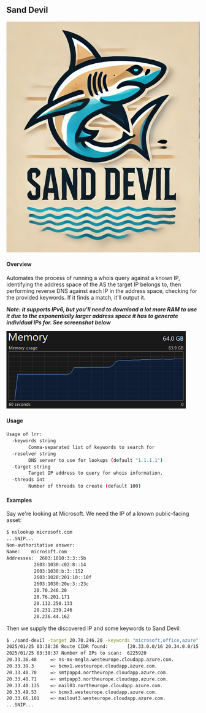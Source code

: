 ## Sand Devil

![Logo containing a sea demon](assets/logo.png)

#### Overview

Automates the process of running a whois query against a known IP, identifying the address space of the AS the target IP belongs to, then performing reverse DNS against each IP in the address space, checking for the provided keywords. If it finds a match, it'll output it.

***Note: it supports IPv6, but you'll need to download a lot more RAM to use it due to the exponentially larger address space it has to generate individual IPs for. See screenshot below***

![More RAM, vicar?](assets/more-ram-needed-for-ipv6.png)

#### Usage

```bash
Usage of lrr:
  -keywords string
        Comma-separated list of keywords to search for
  -resolver string
        DNS server to use for lookups (default "1.1.1.1")
  -target string
        Target IP address to query for whois information.
  -threads int
        Number of threads to create (default 100)
```

#### Examples

Say we're looking at Microsoft. We need the IP of a known public-facing asset:

```bash
$ nslookup microsoft.com
...SNIP...
Non-authoritative answer:
Name:    microsoft.com
Addresses:  2603:1010:3:3::5b
          2603:1030:c02:8::14
          2603:1030:b:3::152
          2603:1020:201:10::10f
          2603:1030:20e:3::23c
          20.70.246.20
          20.76.201.171
          20.112.250.133
          20.231.239.246
          20.236.44.162
```

Then we supply the discovered IP and some keywords to Sand Devil:

```bash
$ ./sand-devil -target 20.70.246.20 -keywords "microsoft,office,azure" 
2025/01/25 03:38:36 Route CIDR found:       [20.33.0.0/16 20.34.0.0/15 20.36.0.0/14 20.40.0.0/13 20.48.0.0/12 20.64.0.0/10]
2025/01/25 03:38:37 Number of IPs to scan:  6225920
20.33.36.48     => ns-mx-megla.westeurope.cloudapp.azure.com.
20.33.39.3      => bcmx1.westeurope.cloudapp.azure.com.
20.33.40.70     => smtpapp4.northeurope.cloudapp.azure.com.
20.33.40.71     => smtpapp3.northeurope.cloudapp.azure.com.
20.33.40.135    => mail03.northeurope.cloudapp.azure.com.
20.33.49.53     => bcmx3.westeurope.cloudapp.azure.com.
20.33.66.101    => mailout3.westeurope.cloudapp.azure.com.
...SNIP...
```